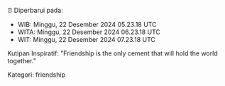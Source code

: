 ⏰ Diperbarui pada:
- WIB: Minggu, 22 Desember 2024 05.23.18 UTC
- WITA: Minggu, 22 Desember 2024 06.23.18 UTC
- WIT: Minggu, 22 Desember 2024 07.23.18 UTC

Kutipan Inspiratif:
"Friendship is the only cement that will hold the world together."


Kategori: friendship

